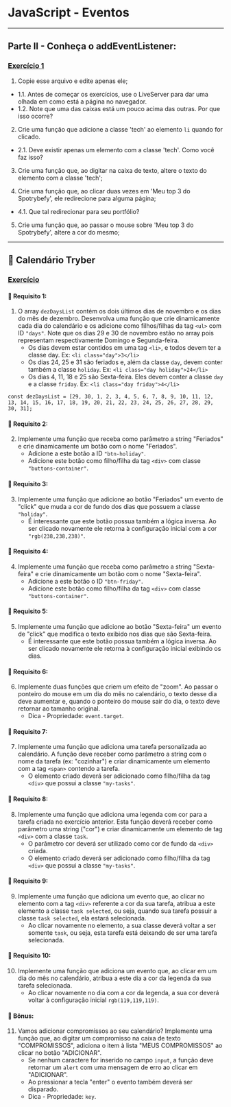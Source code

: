 # JavaScript - Eventos

---

## Parte II - Conheça o addEventListener:

### [Exercício 1](./exercise_1/)

1. Copie esse arquivo e edite apenas ele;

- 1.1. Antes de começar os exercícios, use o LiveServer para dar uma olhada em como está a página no navegador.
- 1.2. Note que uma das caixas está um pouco acima das outras. Por que isso ocorre?

2. Crie uma função que adicione a classe 'tech' ao elemento `li` quando for clicado.

- 2.1. Deve existir apenas um elemento com a classe 'tech'. Como você faz isso?

3. Crie uma função que, ao digitar na caixa de texto, altere o texto do elemento com a classe 'tech';

4. Crie uma função que, ao clicar duas vezes em 'Meu top 3 do Spotrybefy', ele redirecione para alguma página;

- 4.1. Que tal redirecionar para seu portfólio?

5. Crie uma função que, ao passar o mouse sobre 'Meu top 3 do Spotrybefy', altere a cor do mesmo;

---

## 🚀 Calendário Tryber

### [Exercício](./exercise_2/)

#### 🚀 Requisito 1:

1. O array `dezDaysList` contém os dois últimos dias de novembro e os dias do mês de dezembro. Desenvolva uma função que crie dinamicamente cada dia do calendário e os adicione como filhos/filhas da tag `<ul>` com ID `"days"`. Note que os dias 29 e 30 de novembro estão no array pois representam respectivamente Domingo e Segunda-feira.
   - Os dias devem estar contidos em uma tag `<li>`, e todos devem ter a classe day. Ex: `<li class="day">3</li>`
   - Os dias 24, 25 e 31 são feriados e, além da classe `day`, devem conter também a classe `holiday`. Ex: `<li class="day holiday">24</li>`
   - Os dias 4, 11, 18 e 25 são Sexta-feira. Eles devem conter a classe `day` e a classe `friday`. Ex: `<li class="day friday">4</li>`

`const dezDaysList = [29, 30, 1, 2, 3, 4, 5, 6, 7, 8, 9, 10, 11, 12, 13, 14, 15, 16, 17, 18, 19, 20, 21, 22, 23, 24, 25, 26, 27, 28, 29, 30, 31];`

#### 🚀 Requisito 2:

2. Implemente uma função que receba como parâmetro a string "Feriados" e crie dinamicamente um botão com o nome "Feriados".
   - Adicione a este botão a ID `"btn-holiday"`.
   - Adicione este botão como filho/filha da tag `<div>` com classe `"buttons-container"`.

#### 🚀 Requisito 3:

3. Implemente uma função que adicione ao botão "Feriados" um evento de "click" que muda a cor de fundo dos dias que possuem a classe `"holiday"`.
   - É interessante que este botão possua também a lógica inversa. Ao ser clicado novamente ele retorna à configuração inicial com a cor `"rgb(238,238,238)"`.

#### 🚀 Requisito 4:

4. Implemente uma função que receba como parâmetro a string "Sexta-feira" e crie dinamicamente um botão com o nome "Sexta-feira".
   - Adicione a este botão o ID `"btn-friday"`.
   - Adicione este botão como filho/filha da tag `<div>` com classe `"buttons-container"`.

#### 🚀 Requisito 5:

5. Implemente uma função que adicione ao botão "Sexta-feira" um evento de "click" que modifica o texto exibido nos dias que são Sexta-feira.
   - É interessante que este botão possua também a lógica inversa. Ao ser clicado novamente ele retorna à configuração inicial exibindo os dias.

#### 🚀 Requisito 6:

6. Implemente duas funções que criem um efeito de "zoom". Ao passar o ponteiro do mouse em um dia do mês no calendário, o texto desse dia deve aumentar e, quando o ponteiro do mouse sair do dia, o texto deve retornar ao tamanho original.
   - Dica - Propriedade: `event.target`.

#### 🚀 Requisito 7:

7. Implemente uma função que adiciona uma tarefa personalizada ao calendário. A função deve receber como parâmetro a string com o nome da tarefa (ex: "cozinhar") e criar dinamicamente um elemento com a tag `<span>` contendo a tarefa.
   - O elemento criado deverá ser adicionado como filho/filha da tag `<div>` que possui a classe `"my-tasks"`.

#### 🚀 Requisito 8:

8. Implemente uma função que adiciona uma legenda com cor para a tarefa criada no exercício anterior. Esta função deverá receber como parâmetro uma string ("cor") e criar dinamicamente um elemento de tag `<div>` com a classe `task`.
   - O parâmetro cor deverá ser utilizado como cor de fundo da `<div>` criada.
   - O elemento criado deverá ser adicionado como filho/filha da tag `<div>` que possui a classe `"my-tasks"`.

#### 🚀 Requisito 9:

9. Implemente uma função que adiciona um evento que, ao clicar no elemento com a tag `<div>` referente a cor da sua tarefa, atribua a este elemento a classe `task selected`, ou seja, quando sua tarefa possuir a classe `task selected`, ela estará selecionada.
   - Ao clicar novamente no elemento, a sua classe deverá voltar a ser somente `task`, ou seja, esta tarefa está deixando de ser uma tarefa selecionada.

#### 🚀 Requisito 10:

10. Implemente uma função que adiciona um evento que, ao clicar em um dia do mês no calendário, atribua a este dia a cor da legenda da sua tarefa selecionada.
    - Ao clicar novamente no dia com a cor da legenda, a sua cor deverá voltar à configuração inicial `rgb(119,119,119)`.

#### 🚀 Bônus:

11. Vamos adicionar compromissos ao seu calendário? Implemente uma função que, ao digitar um compromisso na caixa de texto "COMPROMISSOS", adiciona o item à lista "MEUS COMPROMISSOS" ao clicar no botão "ADICIONAR".
    - Se nenhum caractere for inserido no campo `input`, a função deve retornar um `alert` com uma mensagem de erro ao clicar em "ADICIONAR".
    - Ao pressionar a tecla "enter" o evento também deverá ser disparado.
    - Dica - Propriedade: `key`.
